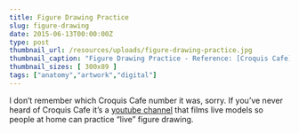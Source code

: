 ```yaml
---
title: Figure Drawing Practice
slug: figure-drawing
date: 2015-06-13T00:00:00Z
type: post
thumbnail_url: /resources/uploads/figure-drawing-practice.jpg
thumbnail_caption: "Figure Drawing Practice - Reference: [Croquis Cafe](https://www.youtube.com/user/onairvideo)"
thumbnail_sizes: [ 300x89 ]
tags: ["anatomy","artwork","digital"]
---
```

I don’t remember which Croquis Cafe number it was, sorry. If you’ve never heard of Croquis Cafe it’s a [youtube channel](https://www.youtube.com/user/onairvideo) that films live models so people at home can practice “live” figure drawing.
